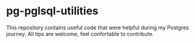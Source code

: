 # pg-pglsql-utilities
This repository contains useful code that were helpful during my Postgres journey. All tips are welcome, feel confortable to contribute.
